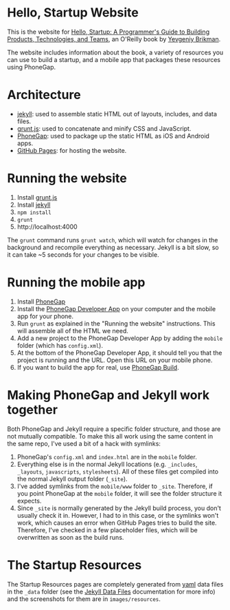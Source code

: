 Hello, Startup Website
==================

This is the website for [Hello, Startup: A Programmer's Guide to Building 
Products, Technologies, and Teams](http://www.hello-startup.net), an 
O'Reilly book by [Yevgeniy Brikman](http://www.ybrikman.com).

The website includes information about the book, a variety of resources you
can use to build a startup, and a mobile app that packages these resources using
PhoneGap.

Architecture
==================

* [jekyll](http://jekyllrb.com/): used to assemble static HTML out of layouts, 
  includes, and data files. 
* [grunt.js](http://gruntjs.com/): used to concatenate and minify CSS and
  JavaScript.
* [PhoneGap](http://phonegap.com/): used to package up the static HTML as 
  iOS and Android apps.
* [GitHub Pages](https://pages.github.com/): for hosting the website.

Running the website
==================

1. Install [grunt.js](http://gruntjs.com/)
2. Install [jekyll](http://jekyllrb.com/)
3. `npm install`
4. `grunt`
5. http://localhost:4000

The `grunt` command runs `grunt watch`, which will watch for changes in the 
background and recompile everything as necessary. Jekyll is a bit slow, so it
can take ~5 seconds for your changes to be visible.

Running the mobile app
==================

1. Install [PhoneGap](http://phonegap.com/)
2. Install the [PhoneGap Developer App](http://app.phonegap.com/) on your 
   computer and the mobile app for your phone.
3. Run `grunt` as explained in the "Running the website" instructions. This will
   assemble all of the HTML we need.
4. Add a new project to the PhoneGap Developer App by adding the `mobile` 
   folder (which has `config.xml`).
5. At the bottom of the PhoneGap Developer App, it should tell you that the
   project is running and the URL. Open this URL on your mobile phone.
6. If you want to build the app for real, use 
   [PhoneGap Build](https://build.phonegap.com).

Making PhoneGap and Jekyll work together
==================

Both PhoneGap and Jekyll require a specific folder structure, and those are not
mutually compatible. To make this all work using the same content in the same 
repo, I've used a bit of a hack with symlinks:

1. PhoneGap's `config.xml` and `index.html` are in the `mobile` folder. 
2. Everything else is in the normal Jekyll locations (e.g. `_includes`, `_layouts`, 
   `javascripts`, `stylesheets`). All of these files get compiled into the normal
   Jekyll output folder (`_site`). 
3. I've added symlinks from the `mobile/www` folder to `_site`. Therefore, if
   you point PhoneGap at the `mobile` folder, it will see the folder structure
   it expects.
4. Since `_site` is normally generated by the Jekyll build process, you don't
   usually check it in. However, I had to in this case, or the symlinks won't
   work, which causes an error when GitHub Pages tries to build the site. 
   Therefore, I've checked in a few placeholder files, which will be overwritten
   as soon as the build runs.

The Startup Resources
==================

The Startup Resources pages are completely generated from 
[yaml](http://www.yaml.org/) data files in the `_data` folder (see the 
[Jekyll Data Files](http://jekyllrb.com/docs/datafiles/) documentation for 
more info) and the screenshots for them are in `images/resources`.